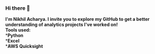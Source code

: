 ### Hi there 👋

**I'm Nikhil Acharya. I invite you to explore my GitHub to get a better understanding of analytics projects I've worked on!** <br/>
**Tools used:** <br/>
***Python** <br/>
***Excel** <br/>
***AWS Quicksight**

<!--
**NikhilAcharya149/NikhilAcharya149** is a ✨ _special_ ✨ repository because its `README.md` (this file) appears on your GitHub profile.

Here are some ideas to get you started:

- 🔭 I’m currently working on ...
- 🌱 I’m currently learning ...
- 👯 I’m looking to collaborate on ...
- 🤔 I’m looking for help with ...
- 💬 Ask me about ...
- 📫 How to reach me: ...
- 😄 Pronouns: ...
- ⚡ Fun fact: ...
-->

